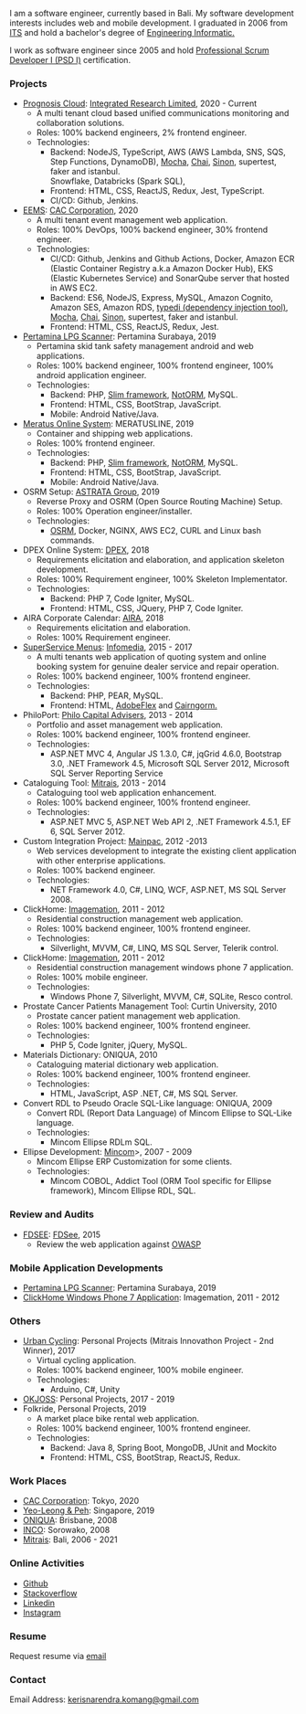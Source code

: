 I am a software engineer, currently based in Bali. My software
development interests includes web and mobile development. I graduated
in 2006 from [ITS](https://www.its.ac.id/) and hold a bachelor's degree
of [Engineering
Informatic.](https://en.wikipedia.org/wiki/Engineering_informatics#:~:text=Engineering%20Informatics%20is%20an%20engineering,The%20study%20of%20use%20of)

I work as software engineer since 2005 and hold [Professional Scrum
Developer I (PSD I)](https://www.scrum.org/certificates/485554)
certification.

### Projects  
-   [Prognosis Cloud](https://www.ir.com/products/platform/prognosis): [Integrated Research Limited](https://www.ir.com/), 2020 - Current
    -   A multi tenant cloud based unified communications monitoring and collaboration solutions.
    -   Roles: 100% backend engineers, 2% frontend engineer.
    -   Technologies:
        -   Backend: NodeJS, TypeScript, AWS (AWS Lambda, SNS, SQS, Step Functions, DynamoDB),
            [Mocha](https://mochajs.org/),
            [Chai](https://www.chaijs.com/),
            [Sinon](https://sinonjs.org/), supertest, faker and
            istanbul.            
            Snowflake,
            Databricks (Spark SQL),            
        -   Frontend: HTML, CSS, ReactJS, Redux, Jest, TypeScript.        
        -   CI/CD: Github, Jenkins.
-   [EEMS](https://dev.eems-cac.me.uk/): [CAC
    Corporation](https://www.cac.co.jp/english/), 2020
    -   A multi tenant event management web application.
    -   Roles: 100% DevOps, 100% backend engineer, 30% frontend
        engineer.
    -   Technologies:
        -   CI/CD: Github, Jenkins and Github Actions, Docker, Amazon
            ECR (Elastic Container Registry a.k.a Amazon Docker Hub),
            EKS (Elastic Kubernetes Service) and SonarQube server that
            hosted in AWS EC2.
        -   Backend: ES6, NodeJS, Express, MySQL, Amazon Cognito, Amazon
            SES, Amazon RDS, [typedi (dependency injection
            tool)](https://github.com/typestack/typedi),
            [Mocha](https://mochajs.org/),
            [Chai](https://www.chaijs.com/),
            [Sinon](https://sinonjs.org/), supertest, faker and
            istanbul.
        -   Frontend: HTML, CSS, ReactJS, Redux, Jest.
-   [Pertamina LPG Scanner](https://i.imgur.com/j8PZsUt.png): Pertamina
    Surabaya, 2019
    -   Pertamina skid tank safety management android and web
        applications.
    -   Roles: 100% backend engineer, 100% frontend engineer, 100%
        android application engineer.
    -   Technologies:
        -   Backend: PHP, [Slim
            framework](http://www.slimframework.com/),
            [NotORM](https://www.notorm.com/), MySQL.
        -   Frontend: HTML, CSS, BootStrap, JavaScript.
        -   Mobile: Android Native/Java.
-   [Meratus Online System](https://i.imgur.com/GmGDQsi.png):
    MERATUSLINE, 2019
    -   Container and shipping web applications.
    -   Roles: 100% frontend engineer.
    -   Technologies:
        -   Backend: PHP, [Slim
            framework](http://www.slimframework.com/),
            [NotORM](https://www.notorm.com/), MySQL.
        -   Frontend: HTML, CSS, BootStrap, JavaScript.
        -   Mobile: Android Native/Java.
-   OSRM Setup: [ASTRATA Group](https://www.astrata.eu/home-page), 2019
    -   Reverse Proxy and OSRM (Open Source Routing Machine) Setup.
    -   Roles: 100% Operation engineer/installer.
    -   Technologies:
        -   [OSRM](http://project-osrm.org/), Docker, NGINX, AWS EC2, CURL and
            Linux bash commands.
-   DPEX Online System: [DPEX](https://dpex.com), 2018
    -   Requirements elicitation and elaboration, and application
        skeleton development.
    -   Roles: 100% Requirement engineer, 100% Skeleton Implementator.
    -   Technologies:
        -   Backend: PHP 7, Code Igniter, MySQL.
        -   Frontend: HTML, CSS, JQuery, PHP 7, Code Igniter.
-   AIRA Corporate Calendar: [AIRA](https://www.aira.org.au), 2018
    -   Requirements elicitation and elaboration.
    -   Roles: 100% Requirement engineer.
-   [SuperService Menus](https://i.imgur.com/VSLJTdX.jpg):
    [Infomedia](https://www.infomedia.com.au), 2015 - 2017
    -   A multi tenants web application of quoting system and online
        booking system for genuine dealer service and repair operation.
    -   Roles: 100% backend engineer, 100% frontend engineer.
    -   Technologies:
        -   Backend: PHP, PEAR, MySQL.
        -   Frontend: HTML,
            [AdobeFlex](https://www.adobe.com/products/flex.html) and
            [Cairngorm.](https://en.wikipedia.org/wiki/List_of_Flex_frameworks#Cairngorm)
-   PhiloPort: [Philo Capital
    Advisers](https://www.philocapital.com.au), 2013 - 2014
    -   Portfolio and asset management web application.
    -   Roles: 100% backend engineer, 100% frontend engineer.
    -   Technologies:
        -   ASP.NET MVC 4, Angular JS 1.3.0, C\#, jqGrid 4.6.0,
            Bootstrap 3.0, .NET Framework 4.5, Microsoft SQL Server
            2012, Microsoft SQL Server Reporting Service
-   Cataloguing Tool: [Mitrais](https://www.mitrais.com), 2013 - 2014
    -   Cataloguing tool web application enhancement.
    -   Roles: 100% backend engineer, 100% frontend engineer.
    -   Technologies:
        -   ASP.NET MVC 5, ASP.NET Web API 2, .NET Framework 4.5.1, EF
            6, SQL Server 2012.
-   Custom Integration Project: [Mainpac](https://www.mainpac.com.au),
    2012 -2013
    -   Web services development to integrate the existing client
        application with other enterprise applications.
    -   Roles: 100% backend engineer.
    -   Technologies:
        -   NET Framework 4.0, C\#, LINQ, WCF, ASP.NET, MS SQL Server
            2008.
-   ClickHome:
    [Imagemation](https://www.linkedin.com/company/imagemation/), 2011 -
    2012
    -   Residential construction management web application.
    -   Roles: 100% backend engineer, 100% frontend engineer.
    -   Technologies:
        -   Silverlight, MVVM, C\#, LINQ, MS SQL Server, Telerik
            control.
-   ClickHome:
    [Imagemation](https://www.linkedin.com/company/imagemation/), 2011 -
    2012
    -   Residential construction management windows phone 7 application.
    -   Roles: 100% mobile engineer.
    -   Technologies:
        -   Windows Phone 7, Silverlight, MVVM, C\#, SQLite, Resco
            control.
-   Prostate Cancer Patients Management Tool: Curtin University, 2010
    -   Prostate cancer patient management web application.
    -   Roles: 100% backend engineer, 100% frontend engineer.
    -   Technologies:
        -   PHP 5, Code Igniter, jQuery, MySQL.
-   Materials Dictionary: ONIQUA, 2010
    -   Cataloguing material dictionary web application.
    -   Roles: 100% backend engineer, 100% frontend engineer.
    -   Technologies:
        -   HTML, JavaScript, ASP .NET, C\#, MS SQL Server.
-   Convert RDL to Pseudo Oracle SQL-Like language: ONIQUA, 2009
    -   Convert RDL (Report Data Language) of Mincom Ellipse to SQL-Like
        language.
    -   Technologies:
        -   Mincom Ellipse RDLm SQL.
-   Ellipse Development:
    [Mincom](https://en.wikipedia.org/wiki/Mincom_(company))\>, 2007 -
    2009
    -   Mincom Ellipse ERP Customization for some clients.
    -   Technologies:
        -   Mincom COBOL, Addict Tool (ORM Tool specific for Ellipse
            framework), Mincom Ellipse RDL, SQL.

### Review and Audits

-   [FDSEE](https://i.imgur.com/hMU8uzx.png):
    [FDSee](https://fdsee.com.au), 2015
    -   Review the web application against [OWASP](https://owasp.org/)

### Mobile Application Developments

-   [Pertamina LPG Scanner](https://i.imgur.com/sLeuuKr.png): Pertamina
    Surabaya, 2019
-   [ClickHome Windows Phone 7 Application](): Imagemation, 2011 - 2012

### Others

-   [Urban Cycling](https://www.instagram.com/p/BZwwv93B7xI/): Personal
    Projects (Mitrais Innovathon Project - 2nd Winner), 2017
    -   Virtual cycling application.
    -   Roles: 100% backend engineer, 100% mobile engineer.
    -   Technologies:
        -   Arduino, C\#, Unity
-   [OKJOSS](https://www.okjoss.com/): Personal Projects, 2017 - 2019
-   Folkride, Personal Projects, 2019
    -   A market place bike rental web application.
    -   Roles: 100% backend engineer, 100% frontend engineer.
    -   Technologies:
        -   Backend: Java 8, Spring Boot, MongoDB, JUnit and Mockito
        -   Frontend: HTML, CSS, BootStrap, ReactJS, Redux.

### Work Places

-   [CAC Corporation](https://www.cac.co.jp/english/): Tokyo, 2020
-   [Yeo-Leong & Peh](https://adsanlaw.com/): Singapore, 2019
-   [ONIQUA](https://www.linkedin.com/company/oniqua/): Brisbane, 2008
-   [INCO](http://www.vale.com/indonesia/EN/Pages/default.aspx):
    Sorowako, 2008
-   [Mitrais](https://www.mitrais.com/): Bali, 2006 - 2021

### Online Activities

-   [Github](https://github.com/Kerisnarendra)
-   [Stackoverflow](https://stackoverflow.com/users/4526737/kerisnarendra)
-   [Linkedin](https://www.linkedin.com/in/kerisnarendra-komang-a5781756/)
-   [Instagram](https://www.instagram.com/kakerisn)

### Resume

Request resume via [email](mailto:kerisnarendra.komang@gmail.com)

### Contact

Email Address: [kerisnarendra.komang@gmail.com](mailto:kerisnarendra.komang@gmail.com)
